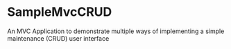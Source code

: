 # SampleMvcCRUD
An MVC Application to demonstrate multiple ways of implementing a simple maintenance (CRUD) user interface

